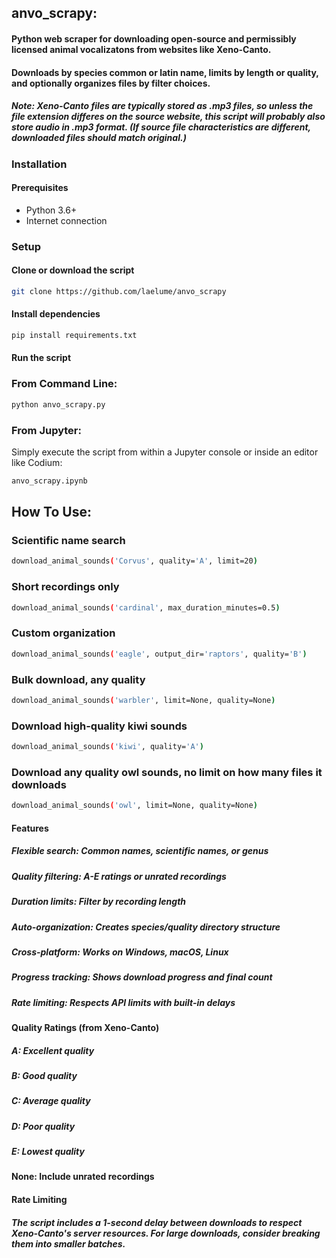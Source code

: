 ## anvo_scrapy: 
#### Python web scraper for downloading open-source and permissibly licensed animal vocalizatons from websites like Xeno-Canto. 
#### Downloads by species common or latin name, limits by length or quality, and optionally organizes files by filter choices. 

##### **Note**: Xeno-Canto files are typically stored as .mp3 files, so unless the file extension differes on the source website, this script will probably also store audio in .mp3 format. (If source file characteristics are different, downloaded files should match original.)

### Installation

#### Prerequisites
- Python 3.6+
- Internet connection

### Setup

#### Clone or download the script
```bash
git clone https://github.com/laelume/anvo_scrapy
```

#### Install dependencies
```bash
pip install requirements.txt
```

#### Run the script

### From Command Line: 
```bash
python anvo_scrapy.py
```

### From Jupyter: 
Simply execute the script from within a Jupyter console or inside an editor like Codium:
```bash 
anvo_scrapy.ipynb
```

## How To Use: 


### Scientific name search
```bash
download_animal_sounds('Corvus', quality='A', limit=20)
```
### Short recordings only
```bash
download_animal_sounds('cardinal', max_duration_minutes=0.5)
```
### Custom organization
```bash
download_animal_sounds('eagle', output_dir='raptors', quality='B')
```
### Bulk download, any quality
```bash
download_animal_sounds('warbler', limit=None, quality=None)
```
### Download high-quality kiwi sounds
```bash
download_animal_sounds('kiwi', quality='A')
```
### Download any quality owl sounds, no limit on how many files it downloads
```bash
download_animal_sounds('owl', limit=None, quality=None)
```

#### Features

##### Flexible search: Common names, scientific names, or genus
##### Quality filtering: A-E ratings or unrated recordings
##### Duration limits: Filter by recording length
##### Auto-organization: Creates species/quality directory structure
##### Cross-platform: Works on Windows, macOS, Linux
##### Progress tracking: Shows download progress and final count
##### Rate limiting: Respects API limits with built-in delays

#### Quality Ratings (from Xeno-Canto)

##### A: Excellent quality
##### B: Good quality
##### C: Average quality
##### D: Poor quality
##### E: Lowest quality
#### None: Include unrated recordings

#### Rate Limiting
##### The script includes a 1-second delay between downloads to respect Xeno-Canto's server resources. For large downloads, consider breaking them into smaller batches.
